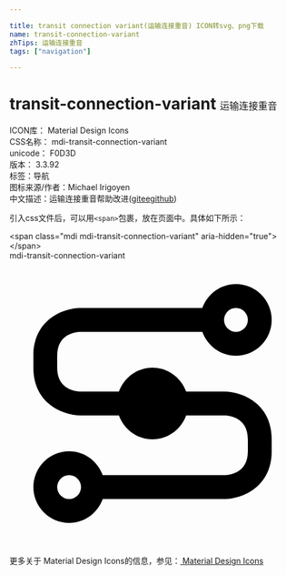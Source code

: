 ```yaml
---

title: transit connection variant(运输连接重音) ICON转svg、png下载
name: transit-connection-variant
zhTips: 运输连接重音
tags: ["navigation"]

---
```


# transit-connection-variant  <small style="font-size: 60%;font-weight: 100">运输连接重音</small>


<div class="detail-page">
<p>
<span>
ICON库：
<span class="badge-secondary badge">Material Design Icons</span> 
</span>
<br/>
<span>
CSS名称：
<span class="badge-secondary badge">mdi-transit-connection-variant</span> 
</span>
<br/>
<span>
unicode：
<span class="badge-secondary badge">F0D3D</span> 
<copy-btn content='F0D3D' btn-title=""></copy-btn>
<copy-btn :content='String.fromCodePoint(parseInt("F0D3D", 16))' btn-title="复制U"></copy-btn>
</span>
<br/>
<span>
版本：
<span class="badge-secondary badge">3.3.92</span> 
</span><br/><span>标签：<span class="badge-light badge"><router-link to="/tags/navigation.html">导航</router-link></span></span>
<br/>
<span>图标来源/作者：<span class="badge-light badge">Michael Irigoyen</span></span> 
<br/>
<span class="zh-detail">中文描述：<span class="badge-primary badge">运输连接重音</span><span class="help-link"><span>帮助改进</span>(<a href="https://gitee.com/liuwave/icon-helper/edit/master/json/material/transit-connection-variant.json" target="_blank" rel="noopener noreferrer">gitee</a><a href="https://github.com/liuwave/icon-helper/edit/master/json/material/transit-connection-variant.json" target="_blank" rel="noopener noreferrer">github</a></span>)</span><br/>
</p>
</div>
<div class="alert alert-dark">
  <i class="mdi mdi-transit-connection-variant mdi-48px"></i>
  <i class="mdi mdi-transit-connection-variant mdi-36px"></i>
  <i class="mdi mdi-transit-connection-variant mdi-24px"></i>
  <i class="mdi mdi-transit-connection-variant mdi-18px"></i>
</div>
<div>
  <p>引入css文件后，可以用<code>&lt;span&gt;</code>包裹，放在页面中。具体如下所示：    
  </p>
  <div class="alert alert-primary" style="font-size: 14px">
    &lt;span class="mdi mdi-transit-connection-variant" aria-hidden="true"&gt;&lt;/span&gt;
    <copy-btn content='<span class="mdi mdi-transit-connection-variant" aria-hidden="true"></span>'></copy-btn>
  </div>
  <div class="alert alert-secondary">
    <i class="mdi mdi-transit-connection-variant"
    style="font-size: 24px"
    aria-hidden="true"></i> mdi-transit-connection-variant
    <copy-btn content="mdi-transit-connection-variant" btn-title="复制图标名称"></copy-btn>
  </div>
</div>
<div id="svg" class="svg-wrap">
<svg xmlns="http://www.w3.org/2000/svg" viewBox="0 0 24 24"><path d="M18,11H14.82C14.4,9.84 13.3,9 12,9C10.7,9 9.6,9.84 9.18,11H6C5.67,11 4,10.9 4,9V8C4,6.17 5.54,6 6,6H16.18C16.6,7.16 17.7,8 19,8A3,3 0 0,0 22,5A3,3 0 0,0 19,2C17.7,2 16.6,2.84 16.18,4H6C4.39,4 2,5.06 2,8V9C2,11.94 4.39,13 6,13H9.18C9.6,14.16 10.7,15 12,15C13.3,15 14.4,14.16 14.82,13H18C18.33,13 20,13.1 20,15V16C20,17.83 18.46,18 18,18H7.82C7.4,16.84 6.3,16 5,16A3,3 0 0,0 2,19A3,3 0 0,0 5,22C6.3,22 7.4,21.16 7.82,20H18C19.61,20 22,18.93 22,16V15C22,12.07 19.61,11 18,11M19,4A1,1 0 0,1 20,5A1,1 0 0,1 19,6A1,1 0 0,1 18,5A1,1 0 0,1 19,4M5,20A1,1 0 0,1 4,19A1,1 0 0,1 5,18A1,1 0 0,1 6,19A1,1 0 0,1 5,20Z" /></svg>
</div>
<detail full-name='mdi-transit-connection-variant'></detail>
    
<div><p>更多关于 Material Design Icons的信息，参见：<a target="_blank" href="https://iconhelper.cn/material.html"> Material Design Icons</a>
</p></div>
